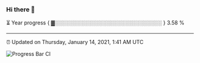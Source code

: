 ### Hi there 👋

⏳ Year progress { ▓░░░░░░░░░░░░░░░░░░░░░░░░░░░░░ } 3.58 %

---

⏰ Updated on Thursday, January 14, 2021, 1:41 AM UTC

![Progress Bar CI](https://github.com/arthurbuhl/arthurbuhl/workflows/Progress%20Bar%20CI/badge.svg)
